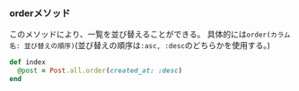 ### orderメソッド

このメソッドにより、一覧を並び替えることができる。
具体的には```order(カラム名: 並び替えの順序)```(並び替えの順序は```:asc, :desc```のどちらかを使用する。)
```ruby
def index
  @post = Post.all.order(created_at: :desc)
end
```

